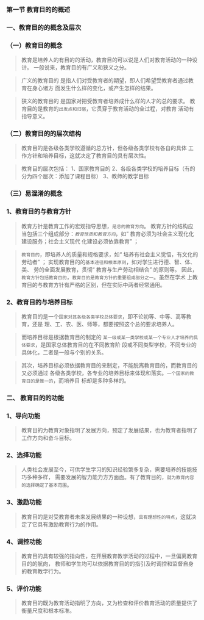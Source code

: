 ### 第一节 教育目的的概述
### 一、教育目的的概念及层次
### （一）教育目的概念
>   教育是培养人的有目的的活动，教育目的可以说是人们对教育活动的一种设计。
一般说来，教育目的有广义和狭义之分。

>   广义的教育目的
    是指人们对受教育者的期望，即人们希望受教育者通过教育在身心诸方
    面发生什么样的变化，或产生怎样的结果。
    
>   狭义的教育目的
    是国家对把受教育者培养成什么样的人才的总的要求。
教育目的是教育的`出发点和归宿`，它贯穿于教育活动的全过程，对教育
活动有指导意义。

### （二）教育目的的层次结构
>   教育目的是各级各类学校遵循的总方针，但各级各类学校有各自的具体
工作方针和培养目标，这就决定了教育目的具有层次性。

>   教育目的层次包括：
1、国家教育目的
2、各级各类学校的培养目标（有的分为四个层次：添加了课程目标）
3、教师的教学目标

### （三）易混淆的概念
### 1、教育目的与教育方针
>   教育方针是教育工作的宏观指导思想，`是总的教育方向`。
教育方针的结构应当包括三个组成部分：_`教育性质和教育方向`_，如“ 教育必须为社会主义现化化建设服务；社会主义现代
化建设必须依靠教育” ；

>   `教育目的`，即培养人的质量和规格要求，如“ 培养有社会主义觉悟，有文化的劳动者” ；
实现教育目的的`基本途径和根本原则`，如对学生进行德、智、体、美、
劳的全面发展教育，贯彻“ 教育与生产劳动相结合” 的原则等。
因此，`教育方针包括教育目的`，`教育目的是教育方针的重要组成部分之一`。虽然在学术
上教育目的与教育方针有严格的区别，但在实际中两者经常通用。

### 2、教育目的与培养目标
>   教育目的是一个`国家对其各级各类学校总体要求`，即不论初等、中等、高等教育，还是
理、工、农、医、师等，都要按照这个总的要求培养人。
 
>   而培养目标是根据教育目的制定的
`某一级或某一类学校或某一个专业人才培养的具体要求`，是国家总体教育目的在不同教育阶
段或不同类型学校，不同专业的具体化，二者是一般与个别的关系。

>   其次，培养目标必须依据教育目的来制定，不能脱离教育目的，而教育目的又必须通过
各级各类学校，各专业的培养目标来体现和落实。`一个国家的教育目的是惟一的`，而培养目
标却是多种多样的。

### 二、 教育目的的功能
### 1、导向功能
>   教育目的为教育对象指明了发展方向，预定了发展结果，也为教育者指明了工作方向和奋斗目标。

### 2、选择功能
>   人类社会发展至今，可供学生学习的知识经验繁多复杂，需要培养的技能技巧多种多样，
需要发展的智力能力方方面面。有了教育目的，`就为教育内容的选择确定了基本范围`。

### 3、激励功能
>   教育目的是对受教育者未来发展结果的一种设想，`具有理想性的特点`，这就决定了它具有激励教育行为的作用。

### 4、调控功能
>   教育目的具有较强的指向性，在开展教育教学活动的过程中，一旦偏离教育目的的航向，
教师和学生均可以依据教育目的的指引及时调控和监督自身的教育教学行为。

### 5、评价功能
>   教育目的既为教育活动指明了方向，又为检查和评价教育活动的质量提供了衡量尺度和根本标准。